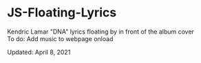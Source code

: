 # JS-Floating-Lyrics
Kendric Lamar "DNA" lyrics floating by in front of the album cover <br>
To do: Add music to webpage onload
<p>Updated: April 8, 2021</p>
